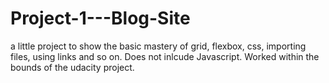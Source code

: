 # Project-1---Blog-Site
 
a little project to show the basic mastery of grid, flexbox, css, importing files, using links and so on. Does not inlcude Javascript. Worked within the bounds of the udacity project. 
